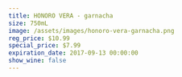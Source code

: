 ```yaml
---
title: HONORO VERA - garnacha
size: 750mL
image: /assets/images/honoro-vera-garnacha.png
reg_price: $10.99
special_price: $7.99
expiration_date: 2017-09-13 00:00:00
show_wine: false
---
```



